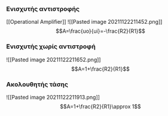 ### Ενισχυτής αντιστροφής
[[Operational Amplifier]]
![[Pasted image 20211122211452.png]]
$$A=\frac{uo}{ui}=-\frac{R2}{R1}$$

### Ενισχυτής χωρίς αντιστροφή
![[Pasted image 20211122211652.png]]
$$Α=1+\frac{R2}{R1}$$

### Ακολουθητής τάσης
![[Pasted image 20211122211913.png]]
$$Α=1+\frac{R2}{R1}\approx 1$$